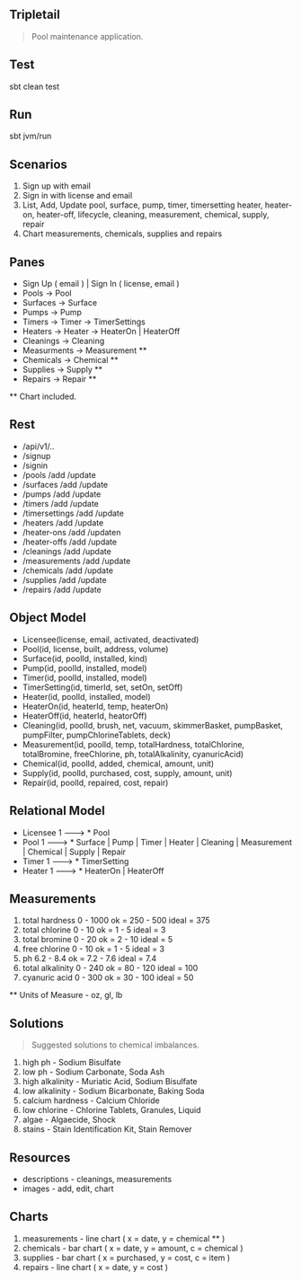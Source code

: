 Tripletail
----------
>Pool maintenance application.

Test
----
sbt clean test

Run
---
sbt jvm/run

Scenarios
---------
1. Sign up with email
2. Sign in with license and email
3. List, Add, Update pool, surface, pump, timer, timersetting heater, heater-on, heater-off, lifecycle, cleaning, measurement, chemical, supply, repair
4. Chart measurements, chemicals, supplies and repairs

Panes
-----
* Sign Up ( email ) | Sign In ( license, email )
* Pools -> Pool
* Surfaces -> Surface
* Pumps -> Pump
* Timers -> Timer -> TimerSettings
* Heaters -> Heater -> HeaterOn | HeaterOff
* Cleanings -> Cleaning
* Measurments -> Measurement **
* Chemicals -> Chemical **
* Supplies -> Supply **
* Repairs -> Repair **

** Chart included.

Rest
----
* /api/v1/..
* /signup
* /signin
* /pools           /add   /update
* /surfaces        /add   /update
* /pumps           /add   /update
* /timers          /add   /update
* /timersettings   /add   /update
* /heaters         /add   /update
* /heater-ons      /add   /updaten
* /heater-offs     /add   /update
* /cleanings       /add   /update
* /measurements    /add   /update
* /chemicals       /add   /update
* /supplies        /add   /update
* /repairs         /add   /update

Object Model
------------
* Licensee(license, email, activated, deactivated)
* Pool(id, license, built, address, volume)
* Surface(id, poolId, installed, kind)
* Pump(id, poolId, installed, model)
* Timer(id, poolId, installed, model)
* TimerSetting(id, timerId, set, setOn, setOff)
* Heater(id, poolId, installed, model)
* HeaterOn(id, heaterId, temp, heaterOn)
* HeaterOff(id, heaterId, heatorOff)
* Cleaning(id, poolId, brush, net, vacuum, skimmerBasket, pumpBasket, pumpFilter, pumpChlorineTablets, deck)
* Measurement(id, poolId, temp, totalHardness, totalChlorine, totalBromine, freeChlorine, ph, totalAlkalinity, cyanuricAcid)
* Chemical(id, poolId, added, chemical, amount, unit)
* Supply(id, poolId, purchased, cost, supply, amount, unit)
* Repair(id, poolId, repaired, cost, repair)

Relational Model
----------------
* Licensee 1 ---> * Pool
* Pool 1 ---> * Surface | Pump | Timer | Heater | Cleaning | Measurement | Chemical | Supply | Repair
* Timer 1 ---> * TimerSetting
* Heater 1 ---> * HeaterOn | HeaterOff

Measurements
------------
1. total hardness 0 - 1000      ok = 250 - 500      ideal = 375
2. total chlorine 0 - 10        ok = 1 - 5          ideal = 3
3. total bromine 0 - 20         ok = 2 - 10         ideal = 5
4. free chlorine 0 - 10         ok = 1 - 5          ideal = 3
5. ph 6.2 - 8.4                 ok = 7.2 - 7.6      ideal = 7.4
6. total alkalinity 0 - 240     ok = 80 - 120       ideal = 100
7. cyanuric acid 0 - 300        ok = 30 - 100       ideal = 50
 
** Units of Measure - oz, gl, lb

Solutions
---------
>Suggested solutions to chemical imbalances.
1. high ph - Sodium Bisulfate
2. low ph - Sodium Carbonate, Soda Ash
3. high alkalinity - Muriatic Acid, Sodium Bisulfate
4. low alkalinity - Sodium Bicarbonate, Baking Soda
5. calcium hardness - Calcium Chloride
6. low chlorine - Chlorine Tablets, Granules, Liquid
7. algae - Algaecide, Shock
8. stains - Stain Identification Kit, Stain Remover

Resources
---------
* descriptions - cleanings, measurements
* images - add, edit, chart

Charts
------
1. measurements - line chart ( x = date, y = chemical ** )
2. chemicals - bar chart ( x = date, y = amount, c = chemical )
3. supplies - bar chart ( x = purchased, y = cost, c = item )
4. repairs - line chart ( x = date, y = cost )